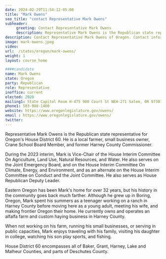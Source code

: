 ```yaml
---
date: 2024-02-29T11:54:12-05:00
title: "Mark Owens"
seo_title: "contact Representative Mark Owens"
subheader:
     greeting: Contact Representative Mark Owens
     description: Representative Mark Owens is the Republican state representative for Oregon's House District 60. He is a local farmer, small business owner, Crane School Board Member, and former Harney County Commissioner.
description: Contact Representative Mark Owens of Oregon. Contact information for Mark Owens includes email address, phone number, and mailing address.
image: mark-owens.jpeg
video:
url:  /states/oregon/mark-owens/
weight: 1
layout: course_home

####candidate
name: Mark Owens
state: Oregon
party: Republican
role: Representative
inoffice: current
elected: 2020
mailing1: State Capitol Room H-475 900 Court St NEH-271 Salem, OR 97301
phone1: 503-986-1460
website: https://www.oregonlegislature.gov/owens/
email : https://www.oregonlegislature.gov/owens/
twitter:
---
```


Representative Mark Owens is the Republican state representative for Oregon's House District 60. He is a local farmer, small business owner, Crane School Board Member, and former Harney County Commissioner.

During the 2023 interim, Mark is Vice-Chair of the House Interim Committee On Agriculture, Land Use, Natural Resources, and Water. He also serves on the Joint Emergency Board, and on the House Interim Committee On Climate, Energy, and Environment, and as an alternate on the House Interim Committee on Conduct and the Joint Committee. He also serves as House Republican Deputy Leader.

Eastern Oregon has been Mark's home for over 32 years, but his history in the community goes back much farther. Although he grew up in Boring, Oregon, Mark spent his summers as a teenager working on a ranch in Harney County before moving here as a young adult, meeting his wife, and making frontier Oregon their home. He currently owns and operates an alfalfa farm and custom haying business in Harney County.

When not working on his farm, running his small businesses, or serving in public capacities, Mark enjoys traveling with his family, visiting his daughter in college, watching his son play sports, and fishing.

House District 60 encompasses all of Baker, Grant, Harney, Lake and Malheur Counties, and parts of Deschutes County.
